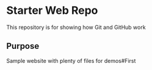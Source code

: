 # Starter Web Repo

This repository is for showing how Git and GitHub work

## Purpose

Sample website with plenty of files for demos#First
